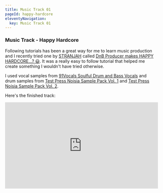 ```yaml
---
title: Music Track 01
pageId: happy-hardcore
eleventyNavigation:
  key: Music Track 01
---
```


### Music Track - Happy Hardcore

Following tutorials has been a great way for me to learn music production and I recently tried one by [STRANJAH](https://www.youtube.com/@STRANJAH) called [DnB Producer makes HAPPY HARDCORE...? 😃](https://www.youtube.com/watch?v=EXtskGVhvtA). It was a really easy to follow tutorial that helped me create something I wouldn't have tried otherwise.

I used vocal samples from [91Vocals Soulful Drum and Bass Vocals](https://91vocals.com/products/soulful-drum-bass-vocals?srsltid=AfmBOoqXxdbTPoAUmrWGOLa_9aSNsb07H2bKaC52vOyvmfSNV3u5aKYm) and drum samples from [Test Press Noisia Sample Pack Vol. 1](https://splice.com/sounds/packs/splice/Noisia-sample-pack/samples) and [Test Press Noisia Sample Pack Vol. 2](https://splice.com/sounds/packs/test-press/noisia-sample-pack-vol-2/samples).

Here's the finished track:

<div style="position: relative; width: 100%; padding-bottom: 56.25%">
<iframe src="https://www.youtube.com/embed/yodCjqvppqE?si=pCm7wk7HxFxcs2lE"
        title="Happy Hardcore Track | Made using a tutorial by STRANJAH" frameborder="0" allowfullscreen
        allow="accelerometer; autoplay; clipboard-write; encrypted-media; gyroscope; picture-in-picture"
        style="position: absolute; width: 100%; height: 100%;">
</iframe>
</div>
